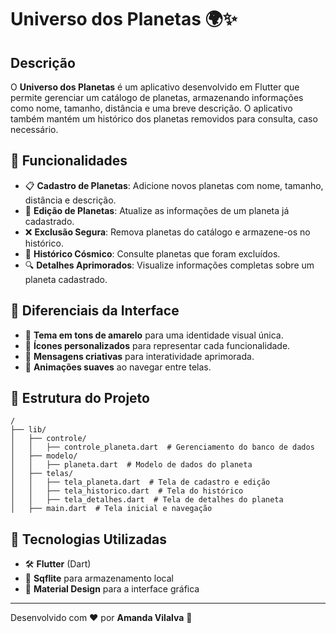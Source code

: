 # Universo dos Planetas 🌍✨

## Descrição
O **Universo dos Planetas** é um aplicativo desenvolvido em Flutter que permite gerenciar um catálogo de planetas, armazenando informações como nome, tamanho, distância e uma breve descrição. O aplicativo também mantém um histórico dos planetas removidos para consulta, caso necessário.

## 📌 Funcionalidades
- 📋 **Cadastro de Planetas**: Adicione novos planetas com nome, tamanho, distância e descrição.
- 📝 **Edição de Planetas**: Atualize as informações de um planeta já cadastrado.
- ❌ **Exclusão Segura**: Remova planetas do catálogo e armazene-os no histórico.
- 📜 **Histórico Cósmico**: Consulte planetas que foram excluídos.
- 🔍 **Detalhes Aprimorados**: Visualize informações completas sobre um planeta cadastrado.

## 🎨 Diferenciais da Interface
- 🎨 **Tema em tons de amarelo** para uma identidade visual única.
- 🌟 **Ícones personalizados** para representar cada funcionalidade.
- 📜 **Mensagens criativas** para interatividade aprimorada.
- 💫 **Animações suaves** ao navegar entre telas.

## 📂 Estrutura do Projeto
```
/
├── lib/
│   ├── controle/
│   │   ├── controle_planeta.dart  # Gerenciamento do banco de dados
│   ├── modelo/
│   │   ├── planeta.dart  # Modelo de dados do planeta
│   ├── telas/
│   │   ├── tela_planeta.dart  # Tela de cadastro e edição
│   │   ├── tela_historico.dart  # Tela do histórico
│   │   ├── tela_detalhes.dart  # Tela de detalhes do planeta
│   ├── main.dart  # Tela inicial e navegação
```

## 🚀 Tecnologias Utilizadas
- 🛠 **Flutter** (Dart)
- 💾 **Sqflite** para armazenamento local
- 🎨 **Material Design** para a interface gráfica

---
Desenvolvido com ❤️ por **Amanda Vilalva** 🚀

